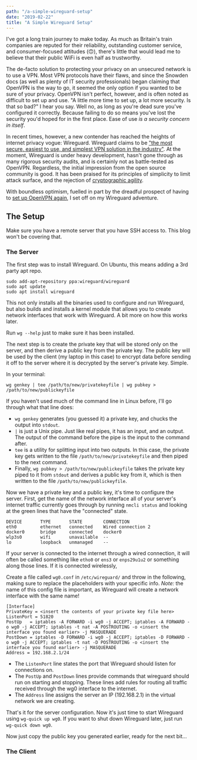 ```yaml
---
path: "/a-simple-wireguard-setup"
date: "2019-02-22"
title: "A Simple Wireguard Setup"
---
```

I've got a long train journey to make today. As much as Britain's train companies are reputed for their reliability, outstanding customer service, and consumer-focused attitudes (🙃), there's little that would lead me to believe that their public WiFi is even half as trustworthy.

The de-facto solution to protecting your privacy on an unsecured network is to use a VPN. Most VPN protocols have their flaws, and since the Snowden docs (as well as plenty of IT security professionals) began claiming that OpenVPN is the way to go, it seemed the only option if you wanted to be sure of your privacy. OpenVPN isn't perfect, however, and is often noted as difficult to set up and use. "A little more time to set up, a lot more security. Is that so bad?" I hear you say. Well no, as long as you're dead sure you've configured it correctly. Because failing to do so means you've lost the security you'd hoped for in the first place. Ease of use _is a security concern in itself_.

In recent times, however, a new contender has reached the heights of internet privacy vogue: Wireguard. Wireguard claims to be ["the most secure, easiest to use, and simplest VPN solution in the industry"](https://www.wireguard.com). At the moment, Wireguard is under heavy development, hasn't gone through as many rigorous security audits, and is certainly not as battle-tested as OpenVPN. Regardless, the initial impression from the open source community is good. It has been praised for its principles of simplicity to limit attack surface, and the rejection of [cryptographic agility](https://en.wikipedia.org/wiki/Crypto_agility).

With boundless optimism, fuelled in part by the dreadful prospect of having to [set up OpenVPN again](https://github.com/Ricool06/deploy-dev-environment), I set off on my Wireguard adventure.

## The Setup
Make sure you have a remote server that you have SSH access to. This blog won't be covering that.

### The Server
The first step was to install Wireguard. On Ubuntu, this means adding a 3rd party apt repo.

```
sudo add-apt-repository ppa:wireguard/wireguard
sudo apt update
sudo apt install wireguard
```

This not only installs all the binaries used to configure and run Wireguard, but also builds and installs a kernel module that allows you to create network interfaces that work with Wireguard. A bit more on how this works later.

Run `wg --help` just to make sure it has been installed.

The next step is to create the private key that will be stored only on the server, and then derive a public key from the private key. The public key will be used by the client (my laptop in this case) to encrypt data before sending it off to the server where it is decrypted by the server's private key. Simple.

In your terminal:
```
wg genkey | tee /path/to/new/privatekeyfile | wg pubkey > /path/to/new/publickeyfile
```

If you haven't used much of the command line in Linux before, I'll go through what that line does:
* `wg genkey` generates (you guessed it) a private key, and chucks the output into `stdout`.
* `|` is just a Unix pipe. Just like real pipes, it has an input, and an output. The output of the command before the pipe is the input to the command after.
* `tee` is a utility for splitting input into two outputs. In this case, the private key gets written to the file `/path/to/new/privatekeyfile` and then piped to the next command.
* Finally, `wg pubkey > /path/to/new/publickeyfile` takes the private key piped to it from `stdout` and derives a public key from it, which is then written to the file `/path/to/new/publickeyfile`.

Now we have a private key and a public key, it's time to configure the server. First, get the name of the network interface all of your server's internet traffic currently goes through by running `nmcli status` and looking at the green lines that have the "connected" state.

```
DEVICE       TYPE       STATE        CONNECTION
eth0         ethernet   connected    Wired connection 2
docker0      bridge     connected    docker0
wlp3s0       wifi       unavailable  --
lo           loopback   unmanaged    --
```

If your server is connected to the internet through a wired connection, it will often be called something like `etho0` or `ens3` or `enps29u1u2` or something along those lines. If it is connected wirelessly,

Create a file called `wg0.conf` in `/etc/wireguard/` and throw in the following, making sure to replace the placeholders with your specific info. _Note:_ the name of this config file is important, as Wireguard will create a network interface with the same name!

```
[Interface]
PrivateKey = <insert the contents of your private key file here>
ListenPort = 51820
PostUp   = iptables -A FORWARD -i wg0 -j ACCEPT; iptables -A FORWARD -o wg0 -j ACCEPT; iptables -t nat -A POSTROUTING -o <insert the interface you found earlier> -j MASQUERADE
PostDown = iptables -D FORWARD -i wg0 -j ACCEPT; iptables -D FORWARD -o wg0 -j ACCEPT; iptables -t nat -D POSTROUTING -o <insert the interface you found earlier> -j MASQUERADE
Address = 192.168.2.1/24
```

* The `ListenPort` line states the port that Wireguard should listen for connections on.
* The `PostUp` and `PostDown` lines provide commands that wireguard should run on starting and stopping. These lines add rules for routing all traffic received through the wg0 interface to the internet.
* The `Address` line assigns the server an IP (192.168.2.1) in the virtual network we are creating.

That's it for the server configuration. Now it's just time to start Wireguard using `wg-quick up wg0`. If you want to shut down Wireguard later, just run `wg-quick down wg0`.

Now just copy the public key you generated earlier, ready for the next bit...

### The Client


